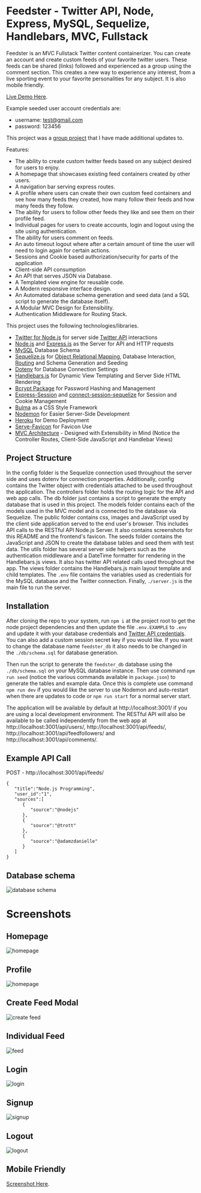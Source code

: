 # Feedster - Twitter API, Node, Express, MySQL, Sequelize, Handlebars, MVC, Fullstack

Feedster is an MVC Fullstack Twitter content containerizer. You can create an account and create custom feeds of your favorite twitter users. These feeds can be shared (links) followed and experienced as a group using the comment section. This creates a new way to experience any interest, from a live sporting event to your favorite personalities for any subject. It is also mobile friendly.

[Live Demo Here](http://feedster-twitter.herokuapp.com/).

Example seeded user account credentials are:

-   username: test@gmail.com
-   password: 123456

This project was a [group project](https://github.com/jnordan132/Feedster) that I have made additional updates to.

Features:

-   The ability to create custom twitter feeds based on any subject desired for users to enjoy.
-   A homepage that showcases existing feed containers created by other users.
-   A navigation bar serving express routes.
-   A profile where users can create their own custom feed containers and see how many feeds they created, how many follow their feeds and how many feeds they follow.
-   The ability for users to follow other feeds they like and see them on their profile feed.
-   Individual pages for users to create accounts, login and logout using the site using authentication.
-   The ability for users comment on feeds.
-   An auto timeout logout where after a certain amount of time the user will need to login again for certain actions.
-   Sessions and Cookie based authorization/security for parts of the application
-   Client-side API consumption
-   An API that serves JSON via Database.
-   A Templated view engine for reusable code.
-   A Modern responsive interface design.
-   An Automated database schema generation and seed data (and a SQL script to generate the database itself).
-   A Modular MVC Design for Extensibility.
-   Authentication Middleware for Routing Stack.

This project uses the following technologies/libraries.

-   [Twitter for Node.js](https://www.npmjs.com/package/twitter) for server side [Twitter API](https://developer.twitter.com/en/docs/twitter-api) interactions
-   [Node.js](https://nodejs.org/en/) and [Express.js](https://expressjs.com/) as the Server for API and HTTP requests
-   [MySQL](https://www.mysql.com/) Database Schema
-   [Sequelize.js](https://sequelize.org/) for [Object Relational Mapping](https://en.wikipedia.org/wiki/Object%E2%80%93relational_mapping), Database Interaction, [Routing](https://expressjs.com/en/guide/routing.html) and Schema Generation and Seeding
-   [Dotenv](https://www.npmjs.com/package/dotenv) for Database Connection Settings
-   [Handlebars.js](https://handlebarsjs.com/) for Dynamic View Templating and Server Side HTML Rendering
-   [Bcrypt Package](https://www.npmjs.com/package/bcrypt) for Password Hashing and Management
-   [Express-Session](https://www.npmjs.com/package/express-session) and [connect-session-sequelize](https://www.npmjs.com/package/connect-session-sequelize) for Session and Cookie Management
-   [Bulma](https://bulma.io/) as a CSS Style Framework
-   [Nodemon](https://www.npmjs.com/package/nodemon) for Easier Server-Side Development
-   [Heroku](https://www.heroku.com) for Demo Deployment
-   [Serve-Favicon](https://www.npmjs.com/package/serve-favicon) for Favicon Use
-   [MVC Architecture](https://en.wikipedia.org/wiki/Model%E2%80%93view%E2%80%93controller) - Designed with Extensibility in Mind (Notice the Controller Routes, Client-Side JavaScript and Handlebar Views)

## Project Structure

In the config folder is the Sequelize connection used throughout the server side and uses dotenv for connection properties. Additionally, config contains the Twitter object with credentials attached to be used throughout the application. The controllers folder holds the routing logic for the API and web app calls. The db folder just contains a script to generate the empty database that is used in this project. The models folder contains each of the models used in the MVC model and is connected to the database via Sequelize. The public folder contains css, images and JavaScript used by the client side application served to the end user's browser. This includes API calls to the RESTful API Node.js Server. It also contains screenshots for this README and the frontend's favicon. The seeds folder contains the JavaScript and JSON to create the database tables and seed them with test data. The utils folder has several server side helpers such as the authentication middleware and a DateTime formatter for rendering in the Handlebars.js views. It also has twitter API related calls used throughout the app. The views folder contains the Handlebars.js main layout template and child templates. The `.env` file contains the variables used as credentials for the MySQL database and the Twitter connection. Finally, `./server.js` is the main file to run the server.

## Installation

After cloning the repo to your system, run `npm i` at the project root to get the node project dependencies and then update the file `.env.EXAMPLE` to `.env` and update it with your database credentials and [Twitter API credentials](https://developer.twitter.com/en/docs/twitter-api/getting-started/getting-access-to-the-twitter-api). You can also add a custom session secret key if you would like. If you want to change the database name `feedster_db` it also needs to be changed in the `./db/schema.sql` for database generation.

Then run the script to generate the `feedster_db` database using the `./db/schema.sql` on your MySQL database instance. Then use command `npm run seed` (notice the various commands available in `package.json`) to generate the tables and example data. Once this is complete use command `npm run dev` if you would like the server to use Nodemon and auto-restart when there are updates to code or `npm run start` for a normal server start.

The application will be available by default at http://localhost:3001/ if you are using a local development environment. The RESTful API will also be available to be called independently from the web app at http://localhost:3001/api/users/, http://localhost:3001/api/feeds/, http://localhost:3001/api/feedfollowers/ and http://localhost:3001/api/comments/.

## Example API Call

POST - http://localhost:3001/api/feeds/

```
{
   "title":"Node.js Programming",
   "user_id":"1",
   "sources":[
      {
         "source":"@nodejs"
      },
      {
         "source":"@trott"
      },
      {
         "source":"@adamzdanielle"
      }
   ]
}
```

## Database schema

![database schema](./public/assets/readme-screenshots/database-schema.png)

# Screenshots

## Homepage

![homepage](./public/assets/readme-screenshots/homepage.png)

## Profile

![homepage](./public/assets/readme-screenshots/profile.png)

## Create Feed Modal

![create feed](./public/assets/readme-screenshots/create-feed.png)

## Individual Feed

![feed](./public/assets/readme-screenshots/feed.png)

## Login

![login](./public/assets/readme-screenshots/login.png)

## Signup

![signup](./public/assets/readme-screenshots/signup.png)

## Logout

![logout](./public/assets/readme-screenshots/logout.png)

## Mobile Friendly

[Screenshot Here](./public/assets/readme-screenshots/mobile-friendly.png).
